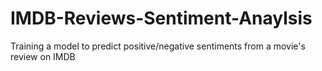 # IMDB-Reviews-Sentiment-Anaylsis
Training a model to predict positive/negative sentiments from a movie's review on IMDB
